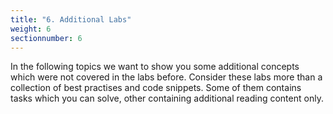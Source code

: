 ```yaml
---
title: "6. Additional Labs"
weight: 6
sectionnumber: 6
---
```


In the following topics we want to show you some additional concepts which were not covered in the labs before.
Consider these labs more than a collection of best practises and code snippets. Some of them contains tasks which you can solve, other containing additional reading content only.
